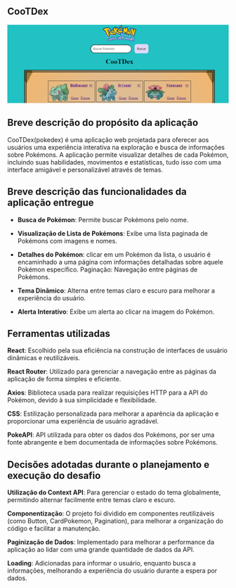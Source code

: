 ## CooTDex

<img src='./src/components/imagen/Captura de tela 2024-05-24 213855.png'>

## Breve descrição do propósito da aplicação

   <p> CooTDex(pokedex) é uma aplicação web projetada para oferecer aos usuários uma experiência interativa na exploração e busca de informações sobre Pokémons. A aplicação permite visualizar detalhes de cada Pokémon, incluindo suas habilidades, movimentos e estatísticas, tudo isso com uma interface amigável e personalizável através de temas.</p>

## Breve descrição das funcionalidades da aplicação entregue

- <strong>Busca de Pokémon</strong>: Permite buscar Pokémons pelo nome.
- <Strong>Visualização de Lista de Pokémons</Strong>: Exibe uma lista paginada de Pokémons com imagens e nomes.

- <strong>Detalhes do Pokémon</strong>: clicar em um Pokémon da lista, o usuário é encaminhado a uma página com informações detalhadas sobre aquele Pokémon específico.
  Paginação: Navegação entre páginas de Pokémons.

- <strong>Tema Dinâmico</strong>: Alterna entre temas claro e escuro para melhorar a experiência do usuário.


- <strong>Alerta Interativo</strong>: Exibe um alerta ao clicar na imagem do Pokémon.

## Ferramentas utilizadas
  <strong>React</strong>: Escolhido pela sua eficiência na construção de interfaces de usuário dinâmicas e reutilizáveis.

  <strong>React Router</strong>: Utilizado para gerenciar a navegação entre as páginas da aplicação de forma simples e eficiente.

  <strong>Axios</strong>: Biblioteca usada para realizar requisições HTTP para a API do Pokémon, devido à sua simplicidade e flexibilidade.

  <strong>CSS</strong>: Estilização personalizada para melhorar a aparência da aplicação e proporcionar uma experiência de usuário agradável.

  <strong>PokeAPI</strong>: API utilizada para obter os dados dos Pokémons, por ser uma fonte abrangente e bem documentada de informações sobre Pokémons.

 ## Decisões adotadas durante o planejamento e execução do desafio
  <strong>Utilização do Context API</strong>: Para gerenciar o estado do tema globalmente, permitindo alternar facilmente entre temas claro e escuro.

  <strong>Componentização</strong>: O projeto foi dividido em componentes reutilizáveis (como Button, CardPokemon, Pagination), para melhorar a organização do código e facilitar a manutenção.

 <strong>Paginização de Dados</strong>: Implementado para melhorar a performance da aplicação ao lidar com uma grande quantidade de dados da API.

  <strong>Loading</strong>: Adicionadas para informar o usuário, enquanto busca a informações, melhorando a experiência do usuário durante a espera por dados.
